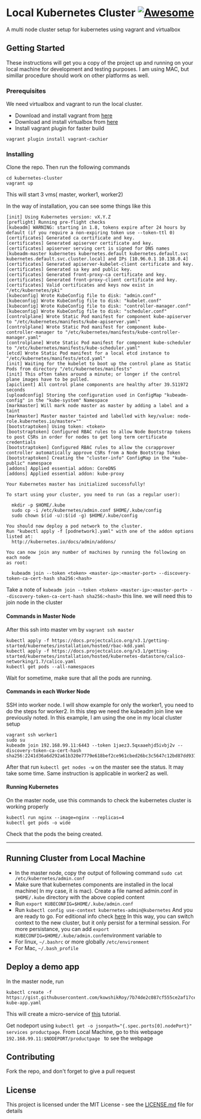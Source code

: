 # Local Kubernetes Cluster [![Awesome](https://cdn.rawgit.com/sindresorhus/awesome/d7305f38d29fed78fa85652e3a63e154dd8e8829/media/badge.svg)](https://github.com/sindresorhus/awesome)
A multi node cluster setup for kubernetes using vagrant and virtualbox

## Getting Started

These instructions will get you a copy of the project up and running on your local machine for development and testing purposes. 
I am using MAC, but simillar procedure should work on other platforms as well.

### Prerequisites
We need virtualbox and vagrant to run the local cluster. 
- Download and install vagrant from [here](https://www.vagrantup.com/downloads.html)
- Download and install virtualbox from [here](https://www.virtualbox.org/wiki/Downloads)
- Install vagrant plugin for faster build
```
vagrant plugin install vagrant-cachier
```

### Installing
Clone the repo. Then run the following commands
```
cd kubernetes-cluster
vagrant up
```
This will start 3 vms( master, worker1, worker2)

In the way of installation, you can see some things like this
```
[init] Using Kubernetes version: vX.Y.Z
[preflight] Running pre-flight checks
[kubeadm] WARNING: starting in 1.8, tokens expire after 24 hours by default (if you require a non-expiring token use --token-ttl 0)
[certificates] Generated ca certificate and key.
[certificates] Generated apiserver certificate and key.
[certificates] apiserver serving cert is signed for DNS names [kubeadm-master kubernetes kubernetes.default kubernetes.default.svc kubernetes.default.svc.cluster.local] and IPs [10.96.0.1 10.138.0.4]
[certificates] Generated apiserver-kubelet-client certificate and key.
[certificates] Generated sa key and public key.
[certificates] Generated front-proxy-ca certificate and key.
[certificates] Generated front-proxy-client certificate and key.
[certificates] Valid certificates and keys now exist in "/etc/kubernetes/pki"
[kubeconfig] Wrote KubeConfig file to disk: "admin.conf"
[kubeconfig] Wrote KubeConfig file to disk: "kubelet.conf"
[kubeconfig] Wrote KubeConfig file to disk: "controller-manager.conf"
[kubeconfig] Wrote KubeConfig file to disk: "scheduler.conf"
[controlplane] Wrote Static Pod manifest for component kube-apiserver to "/etc/kubernetes/manifests/kube-apiserver.yaml"
[controlplane] Wrote Static Pod manifest for component kube-controller-manager to "/etc/kubernetes/manifests/kube-controller-manager.yaml"
[controlplane] Wrote Static Pod manifest for component kube-scheduler to "/etc/kubernetes/manifests/kube-scheduler.yaml"
[etcd] Wrote Static Pod manifest for a local etcd instance to "/etc/kubernetes/manifests/etcd.yaml"
[init] Waiting for the kubelet to boot up the control plane as Static Pods from directory "/etc/kubernetes/manifests"
[init] This often takes around a minute; or longer if the control plane images have to be pulled.
[apiclient] All control plane components are healthy after 39.511972 seconds
[uploadconfig] Storing the configuration used in ConfigMap "kubeadm-config" in the "kube-system" Namespace
[markmaster] Will mark node master as master by adding a label and a taint
[markmaster] Master master tainted and labelled with key/value: node-role.kubernetes.io/master=""
[bootstraptoken] Using token: <token>
[bootstraptoken] Configured RBAC rules to allow Node Bootstrap tokens to post CSRs in order for nodes to get long term certificate credentials
[bootstraptoken] Configured RBAC rules to allow the csrapprover controller automatically approve CSRs from a Node Bootstrap Token
[bootstraptoken] Creating the "cluster-info" ConfigMap in the "kube-public" namespace
[addons] Applied essential addon: CoreDNS
[addons] Applied essential addon: kube-proxy

Your Kubernetes master has initialized successfully!

To start using your cluster, you need to run (as a regular user):

  mkdir -p $HOME/.kube
  sudo cp -i /etc/kubernetes/admin.conf $HOME/.kube/config
  sudo chown $(id -u):$(id -g) $HOME/.kube/config

You should now deploy a pod network to the cluster.
Run "kubectl apply -f [podnetwork].yaml" with one of the addon options listed at:
  http://kubernetes.io/docs/admin/addons/

You can now join any number of machines by running the following on each node
as root:

  kubeadm join --token <token> <master-ip>:<master-port> --discovery-token-ca-cert-hash sha256:<hash>
 ```
 Take a note of ```kubeadm join --token <token> <master-ip>:<master-port> --discovery-token-ca-cert-hash sha256:<hash>``` this line. we will need this to join node in the cluster
 
#### Commands in Master Node
After this ssh into master vm by ``` vagrant ssh master ```
```
kubectl apply -f https://docs.projectcalico.org/v3.1/getting-started/kubernetes/installation/hosted/rbac-kdd.yaml
kubectl apply -f https://docs.projectcalico.org/v3.1/getting-started/kubernetes/installation/hosted/kubernetes-datastore/calico-networking/1.7/calico.yaml
kubectl get pods --all-namespaces 
```
Wait for sometime, make sure that all the pods are running.

#### Commands in each Worker Node
SSH into worker node. I will show example for only the worker1, you need to do the steps for worker2. In this step we need the kubeadm join line we previously noted. In this example, I am using the one in my local cluster setup
```
vagrant ssh worker1
sudo su
kubeadm join 192.168.99.11:6443 --token 1jaez3.5qxaaehjd5ivbj2v --discovery-token-ca-cert-hash sha256:2241d36a6d292a61b320e7779e618bef2ce961cbed26bc3c5647c12bd87dd937
```
After that run ```kubectl get nodes -w```  on the master see the status. It may take some time.
Same instruction is applicable in worker2 as well.

#### Running Kubernetes
On the master node, use this commands to check the kubernetes cluster is working properly
```
kubectl run nginx --image=nginx --replicas=4
kubectl get pods -o wide
```
Check that the pods the being created.

-----
## Running Cluster from Local Machine
- In the master node, copy the output of following command ```sudo cat /etc/kubernetes/admin.conf ```
- Make sure that kubernetes components are installed in the local machine( In my case, it is mac). Create a file named admin.conf in ```$HOME/.kube``` directory with the above copied content
- Run ``` export KUBECONFIG=$HOME/.kube/admin.conf ```
- Run ``` kubectl config use-context kubernetes-admin@kubernetes ``` 
And you are ready to go. For editional info check [here](https://kubernetes.io/docs/tasks/access-application-cluster/configure-access-multiple-clusters/#set-the-kubeconfig-environment-variable)
In this way, you can switch context to the new cluster, but it only persist for a terminal session. For more persistance, you can add  ```export KUBECONFIG=$HOME/.kube/admin.conf```environment variable to 
- For linux, ```~/.bashrc``` or more globally ```/etc/environment```
- For Mac, ```~/.bash_profile```
  
## Deploy a demo app
In the master node, run 
``` 
kubectl create -f https://gist.githubusercontent.com/kowshikRoy/7b74de2c087cf555ce2af17cef540e85/raw/bc9ecdaf7e86fea20a3d26f9cfc8a2a7b9a87737/demo-kube-app.yaml 
``` 

This will create a micro-service of [this](https://istio.io/docs/examples/bookinfo/) tutorial.

Get nodeport using ```kubectl get -o jsonpath="{.spec.ports[0].nodePort}" services productpage```. 
From Local Machine, go to this webpage ```192.168.99.11:$NODEPORT/productpage ``` to see the webpage

## Contributing
Fork the repo, and don't forget to give a pull request

## License

This project is licensed under the MIT License - see the [LICENSE.md](LICENSE.md) file for details
